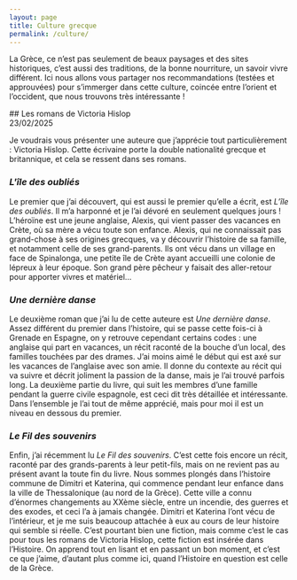 ```yaml
---
layout: page
title: Culture grecque
permalink: /culture/
---
```


La Grèce, ce n’est pas seulement de beaux paysages et des sites historiques, c’est aussi des traditions, de la bonne nourriture, un savoir vivre différent. Ici nous allons vous partager nos recommandations (testées et approuvées) pour s’immerger dans cette culture, coincée entre l’orient et l’occident, que nous trouvons très intéressante !

<div class="section" markdown="1">
## Les romans de Victoria Hislop

<div class="date-modification"> 23/02/2025 </div>

Je voudrais vous présenter une auteure que j’apprécie tout particulièrement : Victoria Hislop.
Cette écrivaine porte la double nationalité grecque et britannique, et cela se ressent dans ses romans.

### _L'île des oubliés_
Le premier que j’ai découvert, qui est aussi le premier qu’elle a écrit, est _L’île des oubliés_.
Il m’a harponné et je l’ai dévoré en seulement quelques jours !
L’héroïne est une jeune anglaise, Alexis, qui vient passer des vacances en Crète, où sa mère a vécu toute son enfance.
Alexis, qui ne connaissait pas grand-chose à ses origines grecques, va y découvrir l’histoire de sa famille, et notamment celle de ses grand-parents.
Ils ont vécu dans un village en face de Spinalonga, une petite île de Crète ayant accueilli une colonie de lépreux à leur époque.
Son grand père pêcheur y faisait des aller-retour pour apporter vivres et matériel…

### _Une dernière danse_
Le deuxième roman que j’ai lu de cette auteure est _Une dernière danse_.
Assez différent du premier dans l’histoire, qui se passe cette fois-ci à Grenade en Espagne, on y retrouve cependant certains codes : une anglaise qui part en vacances, un récit raconté de la bouche d’un local, des familles touchées par des drames.
J’ai moins aimé le début qui est axé sur les vacances de l’anglaise avec son amie.
Il donne du contexte au récit qui va suivre et décrit joliment la passion de la danse, mais je l’ai trouvé parfois long.
La deuxième partie du livre, qui suit les membres d’une famille pendant la guerre civile espagnole, est ceci dit très détaillée et intéressante.
Dans l’ensemble je l’ai tout de même apprécié, mais pour moi il est un niveau en dessous du premier.

### _Le Fil des souvenirs_

Enfin, j’ai récemment lu _Le Fil des souvenirs_.
C’est cette fois encore un récit, raconté par des grands-parents à leur petit-fils, mais on ne revient pas au présent avant la toute fin du livre.
Nous sommes plongés dans l’histoire commune de Dimitri et Katerina, qui commence pendant leur enfance dans la ville de Thessalonique (au nord de la Grèce).
Cette ville a connu d’énormes changements au XXème siècle, entre un incendie, des guerres et des exodes, et ceci l’a à jamais changée.
Dimitri et Katerina l’ont vécu de l’intérieur, et je me suis beaucoup attachée à eux au cours de leur histoire qui semble si réelle.
C’est pourtant bien une fiction, mais comme c’est le cas pour tous les romans de Victoria Hislop, cette fiction est insérée dans l’Histoire.
On apprend tout en lisant et en passant un bon moment, et c’est ce que j’aime, d’autant plus comme ici, quand l’Histoire en question est celle de la Grèce.



</div>
